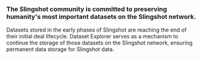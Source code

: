 ### The Slingshot community is committed to preserving humanity's most important datasets on the Slingshot network.

Datasets stored in the early phases of Slingshot are reaching the end of their initial deal lifecycle. Dataset Explorer serves as a mechanism to continue the storage of those datasets on the Slingshot network, ensuring permanent data storage for Slingshot data.
